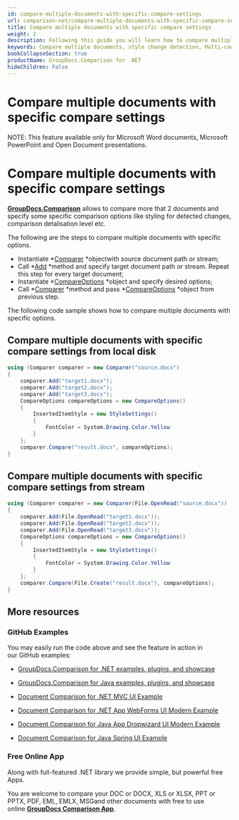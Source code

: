 ```yaml
---
id: compare-multiple-documents-with-specific-compare-settings
url: comparison-net/compare-multiple-documents-with-specific-compare-settings
title: Compare multiple documents with specific compare settings
weight: 2
description: Following this guide you will learn how to compare multiple documents with different customisations - style detection, change comparison detalisation level and more.
keywords: Compare multiple documents, style change detection, Multi-compare files
bookCollapseSection: true
productName: GroupDocs.Comparison for .NET
hideChildren: False
---
```


# Compare multiple documents with specific compare settings


NOTE: This feature available only for Microsoft Word documents, Microsoft PowerPoint and Open Document presentations.

# Compare multiple documents with specific compare settings

[**GroupDocs.Comparison**](https://products.groupdocs.com/comparison/net) allows to compare more that 2 documents and specify some specific comparison options like styling for detected changes, comparison detalisation level etc.

The following are the steps to compare multiple documents with specific options.

*   Instantiate *[Comparer](https://apireference.groupdocs.com/net/comparison/groupdocs.comparison/comparer) *objectwith source document path or stream;
*   Call *[Add](https://apireference.groupdocs.com/net/comparison/groupdocs.comparison/comparer/methods/add/index) *method and specify target document path or stream. Repeat this step for every target document;
*   Instantiate *[CompareOptions](https://apireference.groupdocs.com/net/comparison/groupdocs.comparison.options/compareoptions) *object and specify desired options;
*   Call *[Comparer](https://apireference.groupdocs.com/net/comparison/groupdocs.comparison/comparer) *method and pass *[CompareOptions](https://apireference.groupdocs.com/net/comparison/groupdocs.comparison.options/compareoptions) *object from previous step.

The following code sample shows how to compare multiple documents with specific options.

## Compare multiple documents with specific compare settings from local disk

```csharp
using (Comparer comparer = new Comparer("source.docx")
{
	comparer.Add("target1.docx");
    comparer.Add("target2.docx");
    comparer.Add("target3.docx");
	CompareOptions compareOptions = new CompareOptions()
    {
    	InsertedItemStyle = new StyleSettings()
        {
        	FontColor = System.Drawing.Color.Yellow
        }
    };
    comparer.Compare("result.docx", compareOptions);
}
```

## Compare multiple documents with specific compare settings from stream

```csharp
using (Comparer comparer = new Comparer(File.OpenRead("source.docx"))
{
	comparer.Add(File.OpenRead("target1.docx"));
    comparer.Add(File.OpenRead("target2.docx"));
    comparer.Add(File.OpenRead("target3.docx"));
    CompareOptions compareOptions = new CompareOptions()
    {
    	InsertedItemStyle = new StyleSettings()
        {
        	FontColor = System.Drawing.Color.Yellow
        }
    };
    comparer.Compare(File.Create("result.docx"), compareOptions);
}
```

## More resources

### GitHub Examples

You may easily run the code above and see the feature in action in our GitHub examples:

*   [GroupDocs.Comparison for .NET examples, plugins, and showcase](https://github.com/groupdocs-comparison/GroupDocs.Comparison-for-.NET)
    
*   [GroupDocs.Comparison for Java examples, plugins, and showcase](https://github.com/groupdocs-comparison/GroupDocs.Comparison-for-Java)
    
*   [Document Comparison for .NET MVC UI Example](https://github.com/groupdocs-comparison/GroupDocs.Comparison-for-.NET-MVC) 
    
*   [Document Comparison for .NET App WebForms UI Modern Example](https://github.com/groupdocs-comparison/GroupDocs.Comparison-for-.NET-WebForms)
    
*   [Document Comparison for Java App Dropwizard UI Modern Example](https://github.com/groupdocs-comparison/GroupDocs.Comparison-for-Java-Dropwizard)
    
*   [Document Comparison for Java Spring UI Example](https://github.com/groupdocs-comparison/GroupDocs.Comparison-for-Java-Spring)
    

### Free Online App

Along with full-featured .NET library we provide simple, but powerful free Apps.

You are welcome to compare your DOC or DOCX, XLS or XLSX, PPT or PPTX, PDF, EML, EMLX, MSGand other documents with free to use online **[GroupDocs Comparison App](https://products.groupdocs.app/comparison)**.
